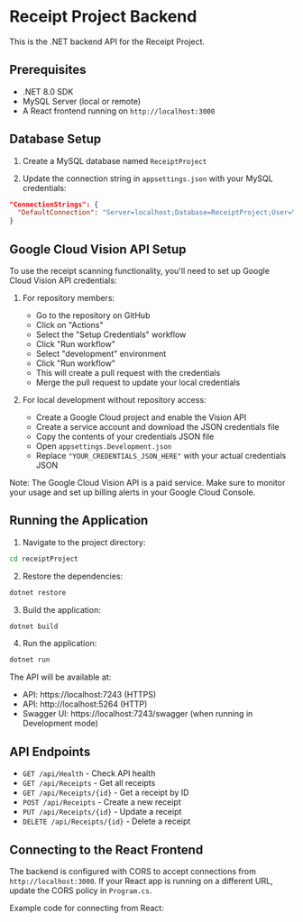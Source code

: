 # Receipt Project Backend

This is the .NET backend API for the Receipt Project.

## Prerequisites

- .NET 8.0 SDK
- MySQL Server (local or remote)
- A React frontend running on `http://localhost:3000`

## Database Setup

1. Create a MySQL database named `ReceiptProject`

2. Update the connection string in `appsettings.json` with your MySQL credentials:
```json
"ConnectionStrings": {
  "DefaultConnection": "Server=localhost;Database=ReceiptProject;User=YOUR_USERNAME;Password=YOUR_PASSWORD;Port=3306;"
}
```

## Google Cloud Vision API Setup

To use the receipt scanning functionality, you'll need to set up Google Cloud Vision API credentials:

1. For repository members:
   - Go to the repository on GitHub
   - Click on "Actions"
   - Select the "Setup Credentials" workflow
   - Click "Run workflow"
   - Select "development" environment
   - Click "Run workflow"
   - This will create a pull request with the credentials
   - Merge the pull request to update your local credentials

2. For local development without repository access:
   - Create a Google Cloud project and enable the Vision API
   - Create a service account and download the JSON credentials file
   - Copy the contents of your credentials JSON file
   - Open `appsettings.Development.json`
   - Replace `"YOUR_CREDENTIALS_JSON_HERE"` with your actual credentials JSON

Note: The Google Cloud Vision API is a paid service. Make sure to monitor your usage and set up billing alerts in your Google Cloud Console.

## Running the Application

1. Navigate to the project directory:
```bash
cd receiptProject
```

2. Restore the dependencies:
```bash
dotnet restore
```

3. Build the application:
```bash
dotnet build
```

4. Run the application:
```bash
dotnet run
```

The API will be available at:
- API: https://localhost:7243 (HTTPS)
- API: http://localhost:5264 (HTTP)
- Swagger UI: https://localhost:7243/swagger (when running in Development mode)

## API Endpoints

- `GET /api/Health` - Check API health
- `GET /api/Receipts` - Get all receipts
- `GET /api/Receipts/{id}` - Get a receipt by ID
- `POST /api/Receipts` - Create a new receipt
- `PUT /api/Receipts/{id}` - Update a receipt
- `DELETE /api/Receipts/{id}` - Delete a receipt

## Connecting to the React Frontend

The backend is configured with CORS to accept connections from `http://localhost:3000`. 
If your React app is running on a different URL, update the CORS policy in `Program.cs`.

Example code for connecting from React:
